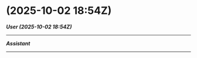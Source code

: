 <!-- Generated by SpecStory -->

<!-- vscode Session 7e1ab117-b8e6-4d94-ad09-c67ba8764505 (2025-10-02 18:54Z) -->

#  (2025-10-02 18:54Z)

_**User (2025-10-02 18:54Z)**_



---

_**Assistant**_



---

